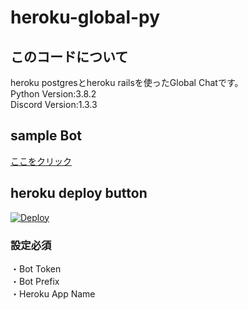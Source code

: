 # heroku-global-py

## このコードについて
heroku postgresとheroku railsを使ったGlobal Chatです。  
Python Version:3.8.2  
Discord Version:1.3.3

## sample Bot
[ここをクリック](https://discord.com/api/oauth2/authorize?client_id=714706463989301288&permissions=8&scope=bot)

## heroku deploy button
[![Deploy](https://www.herokucdn.com/deploy/button.svg)](https://heroku.com/deploy)
### 設定必須
・Bot Token  
・Bot Prefix  
・Heroku App Name
